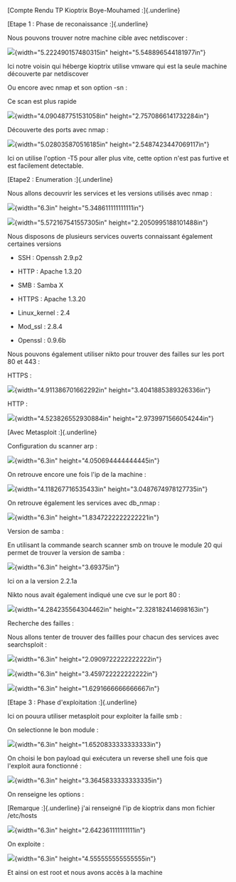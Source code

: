 [Compte Rendu TP Kioptrix Boye-Mouhamed :]{.underline}

[Etape 1 : Phase de reconaissance :]{.underline}

Nous pouvons trouver notre machine cible avec netdiscover :

![](media/image1.png){width="5.222490157480315in"
height="5.548896544181977in"}

Ici notre voisin qui héberge kioptrix utilise vmware qui est la seule
machine découverte par netdiscover

Ou encore avec nmap et son option -sn :

Ce scan est plus rapide

![](media/image2.png){width="4.090487751531058in"
height="2.7570866141732284in"}

Découverte des ports avec nmap :

![](media/image3.png){width="5.028035870516185in"
height="2.5487423447069117in"}

Ici on utilise l'option -T5 pour aller plus vite, cette option n'est pas
furtive et est facilement detectable.

[Etape2 : Enumeration :]{.underline}

Nous allons decouvrir les services et les versions utilisés avec nmap :

![](media/image4.png){width="6.3in"
height="5.348611111111111in"}

![](media/image5.png){width="5.572167541557305in"
height="2.2050995188101488in"}

Nous disposons de plusieurs services ouverts connaissant également
certaines versions 

-   SSH : Openssh 2.9.p2

-   HTTP : Apache 1.3.20

-   SMB : Samba X

-   HTTPS : Apache 1.3.20

-   Linux_kernel : 2.4

-   Mod_ssl : 2.8.4

-   Openssl : 0.9.6b

Nous pouvons également utiliser nikto pour trouver des failles sur les
port 80 et 443 :

HTTPS :

![](media/image6.png){width="4.911386701662292in"
height="3.4041885389326336in"}

HTTP :

![](media/image7.png){width="4.523826552930884in"
height="2.9739971566054244in"}

[Avec Metasploit :]{.underline}

Configuration du scanner arp :

![](media/image8.png){width="6.3in"
height="4.050694444444445in"}

On retrouve encore une fois l'ip de la machine :

![](media/image9.png){width="4.118267716535433in"
height="3.0487674978127735in"}

On retrouve également les services avec db_nmap :

![](media/image10.png){width="6.3in"
height="1.8347222222222221in"}

Version de samba :

En utilisant la commande search scanner smb on trouve le module 20 qui
permet de trouver la version de samba :

![](media/image11.png){width="6.3in"
height="3.69375in"}

Ici on a la version 2.2.1a

Nikto nous avait également indiqué une cve sur le port 80 :

![](media/image12.png){width="4.284235564304462in"
height="2.328182414698163in"}

Recherche des failles :

Nous allons tenter de trouver des faillles pour chacun des services avec
searchsploit :

![](media/image13.png){width="6.3in"
height="2.0909722222222222in"}

![](media/image14.png){width="6.3in"
height="3.459722222222222in"}

![](media/image15.png){width="6.3in"
height="1.6291666666666667in"}

[Etape 3 : Phase d'exploitation :]{.underline}

Ici on pouura utiliser metasploit pour exploiter la faille smb :

On selectionne le bon module :

![](media/image16.png){width="6.3in"
height="1.6520833333333333in"}

On choisi le bon payload qui exécutera un reverse shell une fois que
l'exploit aura fonctionné :

![](media/image17.png){width="6.3in"
height="3.3645833333333335in"}

On renseigne les options :

[Remarque :]{.underline} j'ai renseigné l'ip de kioptrix dans mon
fichier /etc/hosts

![](media/image18.png){width="6.3in"
height="2.642361111111111in"}

On exploite :

![](media/image19.png){width="6.3in"
height="4.555555555555555in"}

Et ainsi on est root et nous avons accès à la machine 
